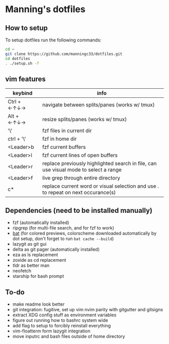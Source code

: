 # Manning's dotfiles

## How to setup

To setup dotfiles run the following commands: 
 ```bash
cd ~
git clone https://github.com/manningc33/dotfiles.git
cd dotfiles
. ./setup.sh -f
```


## vim features
| keybind             | info |
| ---                 | --- |
| Ctrl + ←↑↓→         | navigate between splits/panes (works w/ tmux) |
| Alt + ←↑↓→          | resize splits/panes (works w/ tmux) | 
| '\\'                | fzf files in current dir |
| ctrl + '\\'         | fzf in home dir |
| \<Leader\>b         | fzf current buffers |
| \<Leader\>l         | fzf current lines of open buffers |
| \<Leader\>r         | replace previously highlighted search in file, can use visual mode to select a range |
| \<Leader\>f         | live grep through entire directory | 
| c*                  | replace current word or visual selection and use . to repeat on next occurance(s) |

## Dependencies (need to be installed manually) 
- fzf (automatically installed)
- ripgrep (for multi-file search, and for fzf to work) 
- [bat](https://github.com/sharkdp/bat?tab=readme-ov-file#installation) (for colored previews, colorscheme downloaded automatically by dot setup, don't forget to run `bat cache --build`)
- lazygit as git gui
- delta as git pager (automatically installed)
- eza as ls replacement 
- zoxide as cd replacement 
- tldr as better man
- neofetch 
- starship for bash prompt 


## To-do 
- make readme look better
- git integration: fugitive, set up vim nvim parity with gitgutter and gitsigns 
- extract XDG config stuff as environment variables 
- figure out running how to bashrc system wide 
- add flag to setup to forcibly reinstall everything
- vim-floatterm form lazygit integration
- move inputrc and bash files outside of home directory
